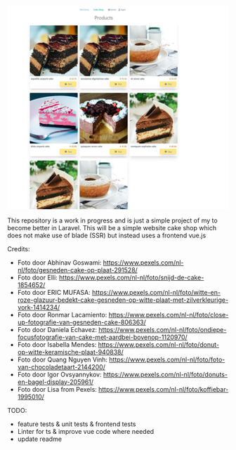 ![cover](public/images/showcase/cake_shop_example.jpg)

This repository is a work in progress and is just a simple project of my to become better in Laravel. This will be a simple website cake shop which does not make use of blade (SSR) but instead uses a frontend vue.js

Credits:

* Foto door Abhinav Goswami: https://www.pexels.com/nl-nl/foto/gesneden-cake-op-plaat-291528/
* Foto door Elli: https://www.pexels.com/nl-nl/foto/snijd-de-cake-1854652/
* Foto door ERIC MUFASA: https://www.pexels.com/nl-nl/foto/witte-en-roze-glazuur-bedekt-cake-gesneden-op-witte-plaat-met-zilverkleurige-vork-1414234/
* Foto door Ronmar Lacamiento: https://www.pexels.com/nl-nl/foto/close-up-fotografie-van-gesneden-cake-806363/
* Foto door Daniela  Echavez: https://www.pexels.com/nl-nl/foto/ondiepe-focusfotografie-van-cake-met-aardbei-bovenop-1120970/
* Foto door Isabella Mendes: https://www.pexels.com/nl-nl/foto/donut-op-witte-keramische-plaat-940838/
* Foto door Quang Nguyen Vinh: https://www.pexels.com/nl-nl/foto/foto-van-chocoladetaart-2144200/
* Foto door Igor Ovsyannykov: https://www.pexels.com/nl-nl/foto/donuts-en-bagel-display-205961/
* Foto door Lisa from Pexels: https://www.pexels.com/nl-nl/foto/koffiebar-1995010/

TODO:

* feature tests & unit tests & frontend tests
* Linter for ts & improve vue code where needed
* update readme
